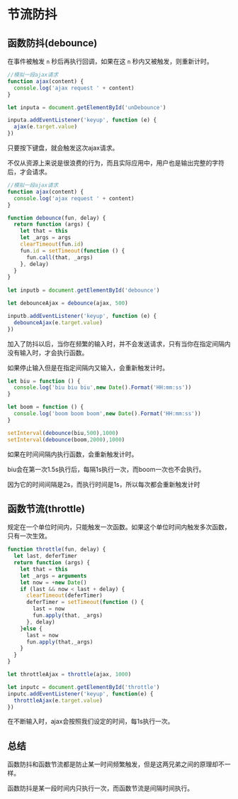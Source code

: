 # 节流防抖

## 函数防抖(debounce)

在事件被触发 `n` 秒后再执行回调，如果在这 `n` 秒内又被触发，则重新计时。

```js
//模拟一段ajax请求
function ajax(content) {
  console.log('ajax request ' + content)
}

let inputa = document.getElementById('unDebounce')

inputa.addEventListener('keyup', function (e) {
  ajax(e.target.value)
})
```

只要按下键盘，就会触发这次ajax请求。

不仅从资源上来说是很浪费的行为，而且实际应用中，用户也是输出完整的字符后，才会请求。

```js
//模拟一段ajax请求
function ajax(content) {
  console.log('ajax request ' + content)
}

function debounce(fun, delay) {
  return function (args) {
    let that = this
    let _args = args
    clearTimeout(fun.id)
    fun.id = setTimeout(function () {
      fun.call(that, _args)
    }, delay)
  }
}
    
let inputb = document.getElementById('debounce')

let debounceAjax = debounce(ajax, 500)

inputb.addEventListener('keyup', function (e) {
  debounceAjax(e.target.value)
})
```

加入了防抖以后，当你在频繁的输入时，并不会发送请求，只有当你在指定间隔内没有输入时，才会执行函数。

如果停止输入但是在指定间隔内又输入，会重新触发计时。

```js
let biu = function () {
  console.log('biu biu biu',new Date().Format('HH:mm:ss'))
}

let boom = function () {
  console.log('boom boom boom',new Date().Format('HH:mm:ss'))
}

setInterval(debounce(biu,500),1000)
setInterval(debounce(boom,2000),1000)
```

如果在时间间隔内执行函数，会重新触发计时。

biu会在第一次1.5s执行后，每隔1s执行一次，而boom一次也不会执行。

因为它的时间间隔是2s，而执行时间是1s，所以每次都会重新触发计时

## 函数节流(throttle)

规定在一个单位时间内，只能触发一次函数。如果这个单位时间内触发多次函数，只有一次生效。

```js
function throttle(fun, delay) {
  let last, deferTimer
  return function (args) {
    let that = this
    let _args = arguments
    let now = +new Date()
    if (last && now < last + delay) {
      clearTimeout(deferTimer)
      deferTimer = setTimeout(function () {
        last = now
        fun.apply(that, _args)
      }, delay)
    }else {
      last = now
      fun.apply(that,_args)
    }
  }
}

let throttleAjax = throttle(ajax, 1000)

let inputc = document.getElementById('throttle')
inputc.addEventListener('keyup', function(e) {
  throttleAjax(e.target.value)
})
```

在不断输入时，ajax会按照我们设定的时间，每1s执行一次。

## 总结

函数防抖和函数节流都是防止某一时间频繁触发，但是这两兄弟之间的原理却不一样。

函数防抖是某一段时间内只执行一次，而函数节流是间隔时间执行。
